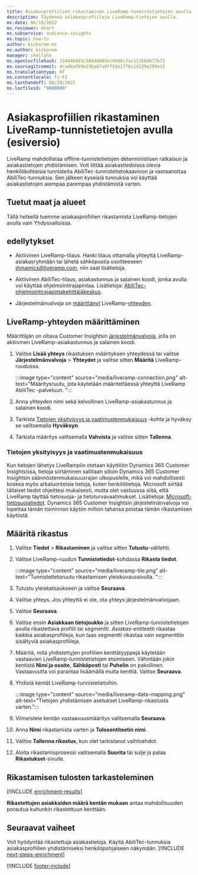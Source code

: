 ```yaml
---
title: Asiakasprofiilien rikastaminen LiveRamp-tunnistetietojen avulla (esiversio)
description: Täydennä asiakasprofiileja LiveRamp-tietojen avulla.
ms.date: 06/10/2022
ms.reviewer: mhart
ms.subservice: audience-insights
ms.topic: how-to
author: kishorem-ms
ms.author: kishorem
manager: shellyha
ms.openlocfilehash: 334440493c50448005ec90d0cfac11358d677b73
ms.sourcegitcommit: dca46afb9e23ba87a0ff59a1776c1d139e209a32
ms.translationtype: HT
ms.contentlocale: fi-FI
ms.lasthandoff: 06/29/2022
ms.locfileid: "9080999"
---
```

# <a name="enrich-customer-profiles-with-identity-data-from-liveramp-preview"></a>Asiakasprofiilien rikastaminen LiveRamp-tunnistetietojen avulla (esiversio)

LiveRamp mahdollistaa offline-tunnistetietojen deterministisen ratkaisun ja asiakastietojen yhdistämisen. Voit liittää asiakastiedoissa olevia henkilökohtaisia tunnisteita AbiliTec-tunnistetietokaavioon ja vastaanottaa AbiliTec-tunnuksia. Sen jälkeen kyseisiä tunnuksia voi käyttää asiakastietojen aiempaa parempaa yhdistämistä varten.

## <a name="supported-countriesregions"></a>Tuetut maat ja alueet

Tällä hetkellä tuemme asiakasprofiilien rikastamista LiveRamp-tietojen avulla vain Yhdysvalloissa.

## <a name="prerequisites"></a>edellytykset

- Aktiivinen LiveRamp-tilaus. Hanki tilaus ottamalla yhteyttä LiveRamp-asiakasryhmään tai lähetä sähköpostia osoitteeseen [dynamics@liveramp.com](mailto:dynamics@liveramp.com), niin saat lisätietoja.

- Aktiivinen AbiliTec-tilaus, asiakastunnus ja salainen koodi, jonka avulla voi käyttää ohjelmointirajapintaa. Lisätietoja: [AbiliTec-ohjelmointirajapintakehittäjäkeskus](https://developers.liveramp.com/abilitec-api/).

- Järjestelmänvalvoja on [määrittänyt](#configure-the-connection-for-liveramp) LiveRamp-[yhteyden](connections.md).

## <a name="configure-the-connection-for-liveramp"></a>LiveRamp-yhteyden määrittäminen

Määrittäjän on oltava Customer Insightsin [järjestelmänvalvoja](permissions.md#admin), jolla on aktiivinen LiveRamp-asiakastunnus ja salainen koodi.

1. Valitse **Lisää yhteys** rikastuksen määrityksen yhteydessä tai valitse **Järjestelmänvalvoja** > **Yhteydet** ja valitse sitten **Määritä** LiveRamp-ruudussa.

   :::image type="content" source="media/liveramp-connection.png" alt-text="Määritysruutu, jota käytetään määritettäessä yhteyttä LiveRamp AbiliTec -palveluun. ":::

1. Anna yhteyden nimi sekä kelvollinen LiveRamp-asiakastunnus ja salainen koodi.

1. Tarkista [Tietojen yksityisyys ja vaatimustenmukaisuus](#data-privacy-and-compliance) -kohta ja hyväksy se valitsemalla **Hyväksyn**.

1. Tarkista määritys valitsemalla **Vahvista** ja valitse sitten **Tallenna**.

### <a name="data-privacy-and-compliance"></a>Tietojen yksityisyys ja vaatimustenmukaisuus

Kun tietojen lähetys LiveRampiin otetaan käyttöön Dynamics 365 Customer Insightsissa, tietoja siirtäminen sallitaan silloin Dynamics 365 Customer Insightsin säännöstenmukaisuusrajan ulkopuolelle, mikä voi mahdollisesti koskea myös arkaluonteisia tietoja, kuten henkilötietoja. Microsoft siirtää tällaiset tiedot ohjeittesi mukaisesti, mutta olet vastuussa siitä, että LiveRamp täyttää tietosuoja- ja tietoturvavaatimukset. Lisätietoja: [Microsoft-tietosuojatiedot](https://go.microsoft.com/fwlink/?linkid=396732). Dynamics 365 Customer Insightsin järjestelmänvalvoja voi lopettaa tämän toiminnon käytön milloin tahansa poistaa tämän rikastamisen käytöstä.

## <a name="configure-the-enrichment"></a>Määritä rikastus

1. Valitse **Tiedot** > **Rikastaminen** ja valitse sitten **Tutustu**-välilehti.

1. Valitse LiveRamp-ruudun **Tunnistetiedot**-kohdassa **Rikasta tiedot**.

   :::image type="content" source="media/liveramp-tile.png" alt-text="Tunnistetietoruutu rikastamisen yleiskuvaussivulla. ":::

1. Tutustu yleiskatsaukseen ja valitse **Seuraava**.

1. Valitse yhteys. Jos yhteyttä ei ole, ota yhteys järjestelmänvalvojaan.

1. Valitse **Seuraava**.

1. Valitse ensin **Asiakkaan tietojoukko** ja sitten LiveRamp-tunnistetietojen avulla rikastettava profiili tai segmentti. *Asiakas*-entiteetti rikastaa kaikkia asiakasprofiileja, kun taas segmentti rikastaa vain segmenttiin sisältyviä asiakasprofiileja.

1. Määritä, mitä yhdistettyjen profiilien kenttätyyppejä käytetään vastaavien LiveRamp-tunnistetietojen etsimiseen. Vähintään jokin kentistä **Nimi ja osoite**, **Sähköposti** tai **Puhelin** on pakollinen. Vastaavuutta voi parantaa lisäämällä muita kenttiä. Valitse **Seuraava**.

1. Yhdistä kentät LiveRamp-tunnistetietoihin.

   :::image type="content" source="media/liveramp-data-mapping.png" alt-text="Tietojen yhdistämisen asetukset LiveRamp-rikastusta varten.":::

1. Viimeistele kentän vastaavuusmääritys valitsemalla **Seuraava**.

1. Anna **Nimi** rikastamista varten ja **Tulosentiteetin nimi**.

1. Valitse **Tallenna rikastus**, kun olet tarkistanut vaihtoehdot.

1. Aloita rikastamisprosessi valitsemalla **Suorita** tai sulje ja palaa **Rikastukset**-sivulle.

## <a name="view-enrichment-results"></a>Rikastamisen tulosten tarkasteleminen

[!INCLUDE [enrichment-results](includes/enrichment-results.md)]

**Rikastettujen asiakkaiden määrä kentän mukaan** antaa mahdollisuuden porautua kuhunkin rikastettuun kenttään.

## <a name="next-steps"></a>Seuraavat vaiheet

Voit hyödyntää rikastettuja asiakastietoja. Käyitä AbiliTec-tunnuksia asiakasprofiilien yhdistämiseksi henkilöpohjaiseen näkymään.
[!INCLUDE [next-steps-enrichment](includes/next-steps-enrichment.md)]

[!INCLUDE [footer-include](includes/footer-banner.md)]
